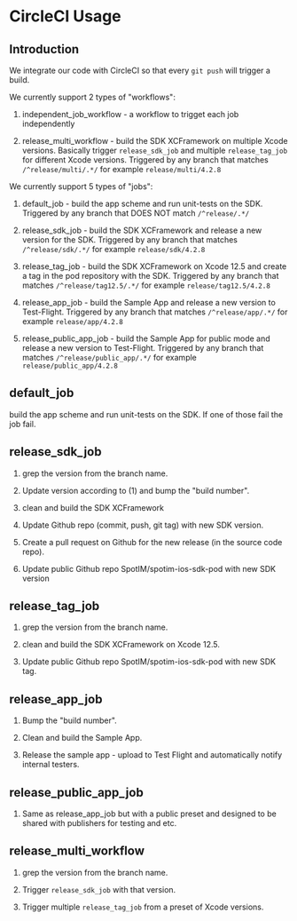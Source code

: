 # CircleCI Usage

## Introduction

We integrate our code with CircleCI so that every `git push` will trigger a build.


We currently support 2 types of "workflows":

1. independent_job_workflow - a workflow to trigget each job independently 

2. release_multi_workflow - build the SDK XCFramework on multiple Xcode versions. Basically trigger `release_sdk_job` and multiple `release_tag_job` for different Xcode versions. Triggered by any branch that matches `/^release/multi/.*/` for example `release/multi/4.2.8`


We currently support 5 types of "jobs":

1. default_job - build the app scheme and run unit-tests on the SDK. Triggered by any branch that DOES NOT match `/^release/.*/`

2. release_sdk_job - build the SDK XCFramework and release a new version for the SDK. Triggered by any branch that matches `/^release/sdk/.*/` for example `release/sdk/4.2.8`

3. release_tag_job - build the SDK XCFramework on Xcode 12.5 and create a tag in the pod repository with the SDK. Triggered by any branch that matches `/^release/tag12.5/.*/` for example `release/tag12.5/4.2.8`

4. release_app_job - build the Sample App and release a new version to Test-Flight. Triggered by any branch that matches `/^release/app/.*/` for example `release/app/4.2.8`

5. release_public_app_job - build the Sample App for public mode and release a new version to Test-Flight. Triggered by any branch that matches `/^release/public_app/.*/` for example `release/public_app/4.2.8`


## default_job

build the app scheme and run unit-tests on the SDK. If one of those fail the job fail.


## release_sdk_job

1. grep the version from the branch name.

2. Update version according to (1) and bump the "build number".

3. clean and build the SDK XCFramework

4. Update Github repo (commit, push, git tag) with new SDK version.

5. Create a pull request on Github for the new release (in the source code repo).

6. Update public Github repo SpotIM/spotim-ios-sdk-pod with new SDK version


## release_tag_job

1. grep the version from the branch name.

2. clean and build the SDK XCFramework on Xcode 12.5.

3. Update public Github repo SpotIM/spotim-ios-sdk-pod with new SDK tag.


## release_app_job

1. Bump the "build number".

2. Clean and build the Sample App.

3. Release the sample app - upload to Test Flight and automatically notify internal testers.


## release_public_app_job

1. Same as release_app_job but with a public preset and designed to be shared with publishers for testing and etc.


## release_multi_workflow

1. grep the version from the branch name.

2. Trigger `release_sdk_job` with that version.

3. Trigger multiple `release_tag_job` from a preset of Xcode versions.
